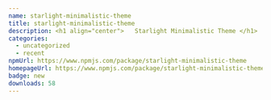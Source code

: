 ```yaml
---
name: starlight-minimalistic-theme
title: starlight-minimalistic-theme
description: <h1 align="center">   Starlight Minimalistic Theme </h1>
categories:
  - uncategorized
  - recent
npmUrl: https://www.npmjs.com/package/starlight-minimalistic-theme
homepageUrl: https://www.npmjs.com/package/starlight-minimalistic-theme
badge: new
downloads: 58
---
```

